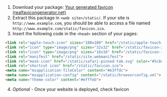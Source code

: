 1. Download your package: [Your generated favicon (realfavicongenerator.net)](https://realfavicongenerator.net/favicon_result?file_id=p1fthvvr5b1qdr1fdoe62bf01csj6)
2. Extract this package in `<web site>/static/`. If your site is `http://www.example.com`, you should be able to access a file named `http://www.example.com/static/favicon.ico`.
3. Insert the following code in the `<head>` section of your pages:

```html
<link rel="apple-touch-icon" sizes="180x180" href="/static/apple-touch-icon.png">
<link rel="icon" type="image/png" sizes="32x32" href="/static/favicon-32x32.png">
<link rel="icon" type="image/png" sizes="16x16" href="/static/favicon-16x16.png">
<link rel="manifest" href="/static/site.webmanifest">
<link rel="mask-icon" href="/static/safari-pinned-tab.svg" color="#5c8c7c">
<link rel="shortcut icon" href="/static/favicon.ico">
<meta name="msapplication-TileColor" content="#e3ffdc">
<meta name="msapplication-config" content="/static/browserconfig.xml">
<meta name="theme-color" content="#efffeb">
```

4. *Optional* - Once your website is deployed, check favicon